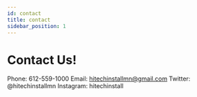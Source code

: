 ```yaml
---
id: contact
title: contact
sidebar_position: 1
---
```


# Contact Us!

Phone: 612-559-1000
Email: hitechinstallmn@gmail.com
Twitter: @hitechinstallmn
Instagram: hitechinstall
